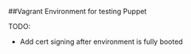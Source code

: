 ##Vagrant Environment for testing Puppet

TODO:
- Add cert signing after environment is fully booted
